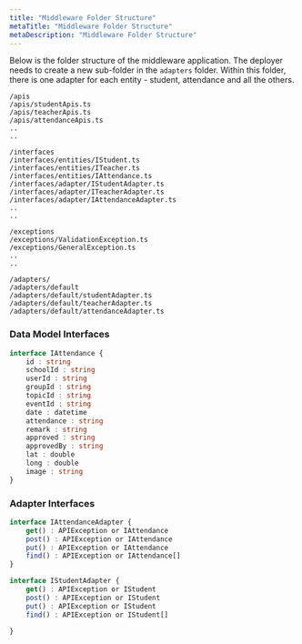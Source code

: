 ```yaml
---
title: "Middleware Folder Structure"
metaTitle: "Middleware Folder Structure"
metaDescription: "Middleware Folder Structure"
---
```





Below is the folder structure of the middleware application. The deployer needs to create a new sub-folder in the `adapters` folder. Within this folder, there is one adapter for each entity - student, attendance and all the others.

```shell
/apis
/apis/studentApis.ts
/apis/teacherApis.ts
/apis/attendanceApis.ts
..
..

/interfaces
/interfaces/entities/IStudent.ts
/interfaces/entities/ITeacher.ts
/interfaces/entities/IAttendance.ts
/interfaces/adapter/IStudentAdapter.ts
/interfaces/adapter/ITeacherAdapter.ts
/interfaces/adapter/IAttendanceAdapter.ts
..
..

/exceptions
/exceptions/ValidationException.ts
/exceptions/GeneralException.ts
..
..

/adapters/
/adapters/default
/adapters/default/studentAdapter.ts
/adapters/default/teacherAdapter.ts
/adapters/default/attendanceAdapter.ts
```

### Data Model Interfaces

```typescript
interface IAttendance {
    id : string
    schoolId : string
    userId : string
    groupId : string
    topicId : string
    eventId : string
    date : datetime
    attendance : string
    remark : string
    approved : string
    approvedBy : string
    lat : double
    long : double
    image : string
}
```

### Adapter Interfaces

```typescript
interface IAttendanceAdapter {
    get() : APIException or IAttendance
    post() : APIException or IAttendance
    put() : APIException or IAttendance
    find() : APIException or IAttendance[]
}

interface IStudentAdapter {
    get() : APIException or IStudent
    post() : APIException or IStudent
    put() : APIException or IStudent
    find() : APIException or IStudent[]

}
```
